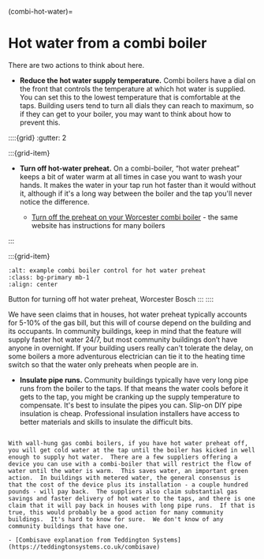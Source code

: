 (combi-hot-water)=
# Hot water from a combi boiler

There are two actions to think about here.


- **Reduce the hot water supply temperature.** Combi boilers have a dial on the front that controls the temperature at which hot water is supplied.   You can set this to the lowest temperature that is comfortable at the taps.  Building users tend to turn all dials they can reach to maximum, so if they can get to your boiler, you may want to think about how to prevent this.



::::{grid} 
:gutter: 2


:::{grid-item} 
- **Turn off hot-water preheat.** On a combi-boiler, “hot water preheat” keeps a bit of water warm at all times in case you want to wash your hands. It makes the water in your tap run hot faster than it would without it, although if it's a long way between the boiler and the tap you'll never notice the difference.  

    - [Turn off the preheat on your Worcester combi boiler](https://www.theheatinghub.co.uk/articles/Worcester-hot-water-preheat) - the same website has instructions for many boilers

:::

:::{grid-item} 
```{image} /images/eco-button.jpg
:alt: example combi boiler control for hot water preheat
:class: bg-primary mb-1
:align: center
```
Button for turning off hot water preheat, Worcester Bosch
:::
::::

We have seen claims that in houses, hot water preheat typically accounts for 5-10% of the gas bill, but this will of course depend on the building and its occupants. In community buildings, keep in mind that the feature will supply faster hot water 24/7, but most community buildings don’t have anyone in overnight.  If your building users really can't tolerate the delay, on some boilers a more adventurous electrician can tie it to the heating time switch so that the water only preheats when people are in. 




- **Insulate pipe runs.** Community buildings typically have very long pipe runs from the boiler to the taps.  If that means the water cools before it gets to the tap, you might be cranking up the supply temperature to compensate.  It's best to insulate the pipes you can.  Slip-on DIY pipe insulation is cheap.  Professional insulation installers have access to better materials and skills to insulate the difficult bits.

```{admonition} A new option we aren't sure about

With wall-hung gas combi boilers, if you have hot water preheat off, you will get cold water at the tap until the boiler has kicked in well enough to supply hot water.  There are a few suppliers offering a device you can use with a combi-boiler that will restrict the flow of water until the water is warm.  This saves water, an important green action.  In buildings with metered water, the general consensus is that the cost of the device plus its installation - a couple hundred pounds - will pay back.  The suppliers also claim substantial gas savings and faster delivery of hot water to the taps, and there is one claim that it will pay back in houses with long pipe runs.  If that is true, this would probably be a good action for many community buildings.  It's hard to know for sure.  We don't know of any community buildings that have one.

- [Combisave explanation from Teddington Systems](https://teddingtonsystems.co.uk/combisave)
```

